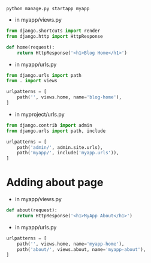 ```shell
python manage.py startapp myapp
```

- in myapp/views.py

```python
from django.shortcuts import render
from django.http import HttpResponse

def home(request):
    return HttpResponse('<h1>Blog Home</h1>')
```

- in myapp/urls.py

```python
from django.urls import path
from . import views

urlpatterns = [
    path('', views.home, name='blog-home'),
]
```



- in myproject/urls.py

```python
from django.contrib import admin
from django.urls import path, include

urlpatterns = [
    path('admin/', admin.site.urls),
    path('myapp/', include('myapp.urls')),
]
```



# Adding about page

- in myapp/views.py

```python
def about(request):
    return HttpResponse('<h1>MyApp About</h1>')
```

- in myapp/urls.py

```python
urlpatterns = [
    path('', views.home, name='myapp-home'),
    path('about/', views.about, name='myapp-about'),
]
```

